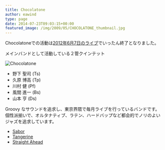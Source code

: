 ```yaml
---
title: Chocolatone
author: eawind
type: page
date: 2014-07-23T09:03:15+00:00
featured_image: /img/2009/05/CHOCOLATONE_thumbnail.jpg
---
```

Chocolatoneでの活動は[2012年6月7日のライブ](/posts/2012-06-10-chocolatone_67_bar_hot_pepper_groovy_chocolatone/)でいったん終了となりました。

メインバンドとして活動している２管クインテット

![Chocolatone](/img/2009/05/CHOCOLATONE_thumbnail.jpg)

* 野下 聖司 (Ts)
* 久原 博高 (Tp)
* 川村 健 (Pf)
* 風間 進一 (Bs)
* 山本 亨 (Ds)

Groovy なサウンドを追求し、東京界隈で毎月ライブを行っているバンドです。個性派揃いで、オルタナティブ、ラテン、ハードバップなど都会的でノリのよいジャズを追求しています。

* [Sabor](/img/2014/07/Sabor-Remastering.mp3)
* [Tangerine](/img/2014/07/01-Tangerine.mp3)
* [Straight Ahead](/img/2014/07/02-Straight-Ahead.mp3)
